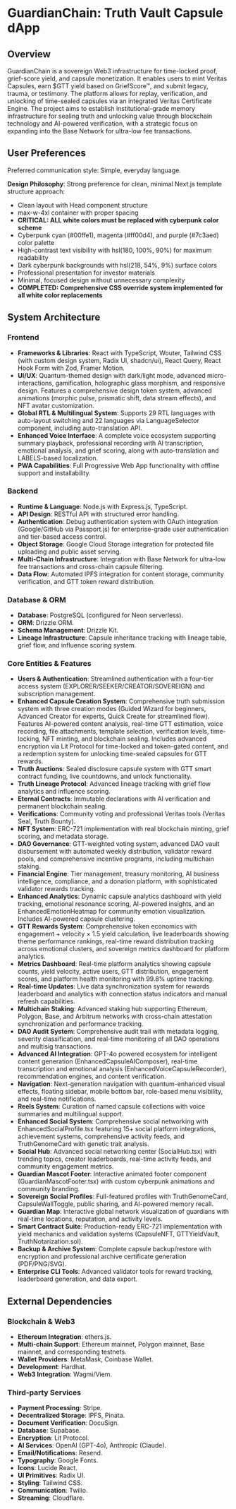 # GuardianChain: Truth Vault Capsule dApp

## Overview
GuardianChain is a sovereign Web3 infrastructure for time-locked proof, grief-score yield, and capsule monetization. It enables users to mint Veritas Capsules, earn $GTT yield based on GriefScore™, and submit legacy, trauma, or testimony. The platform allows for replay, verification, and unlocking of time-sealed capsules via an integrated Veritas Certificate Engine. The project aims to establish institutional-grade memory infrastructure for sealing truth and unlocking value through blockchain technology and AI-powered verification, with a strategic focus on expanding into the Base Network for ultra-low fee transactions.

## User Preferences
Preferred communication style: Simple, everyday language.

**Design Philosophy**: Strong preference for clean, minimal Next.js template structure approach:
- Clean layout with Head component structure
- max-w-4xl container with proper spacing
- **CRITICAL: ALL white colors must be replaced with cyberpunk color scheme**
- Cyberpunk cyan (#00ffe1), magenta (#ff00d4), and purple (#7c3aed) color palette
- High-contrast text visibility with hsl(180, 100%, 90%) for maximum readability
- Dark cyberpunk backgrounds with hsl(218, 54%, 9%) surface colors
- Professional presentation for investor materials
- Minimal, focused design without unnecessary complexity
- **COMPLETED: Comprehensive CSS override system implemented for all white color replacements**

## System Architecture

### Frontend
- **Frameworks & Libraries**: React with TypeScript, Wouter, Tailwind CSS (with custom design system, Radix UI, shadcn/ui), React Query, React Hook Form with Zod, Framer Motion.
- **UI/UX**: Quantum-themed design with dark/light mode, advanced micro-interactions, gamification, holographic glass morphism, and responsive design. Features a comprehensive design token system, advanced animations (morphic pulse, prismatic shift, data stream effects), and NFT avatar customization.
- **Global RTL & Multilingual System**: Supports 29 RTL languages with auto-layout switching and 22 languages via LanguageSelector component, including auto-translation API.
- **Enhanced Voice Interface**: A complete voice ecosystem supporting summary playback, professional recording with AI transcription, emotional analysis, and grief scoring, along with auto-translation and LABELS-based localization.
- **PWA Capabilities**: Full Progressive Web App functionality with offline support and installability.

### Backend
- **Runtime & Language**: Node.js with Express.js, TypeScript.
- **API Design**: RESTful API with structured error handling.
- **Authentication**: Debug authentication system with OAuth integration (Google/GitHub via Passport.js) for enterprise-grade user authentication and tier-based access control.
- **Object Storage**: Google Cloud Storage integration for protected file uploading and public asset serving.
- **Multi-Chain Infrastructure**: Integration with Base Network for ultra-low fee transactions and cross-chain capsule filtering.
- **Data Flow**: Automated IPFS integration for content storage, community verification, and GTT token reward distribution.

### Database & ORM
- **Database**: PostgreSQL (configured for Neon serverless).
- **ORM**: Drizzle ORM.
- **Schema Management**: Drizzle Kit.
- **Lineage Infrastructure**: Capsule inheritance tracking with lineage table, grief flow, and influence scoring system.

### Core Entities & Features
- **Users & Authentication**: Streamlined authentication with a four-tier access system (EXPLORER/SEEKER/CREATOR/SOVEREIGN) and subscription management.
- **Enhanced Capsule Creation System**: Comprehensive truth submission system with three creation modes (Guided Wizard for beginners, Advanced Creator for experts, Quick Create for streamlined flow). Features AI-powered content analysis, real-time GTT estimation, voice recording, file attachments, template selection, verification levels, time-locking, NFT minting, and blockchain sealing. Includes advanced encryption via Lit Protocol for time-locked and token-gated content, and a redemption system for unlocking time-sealed capsules for GTT rewards.
- **Truth Auctions**: Sealed disclosure capsule system with GTT smart contract funding, live countdowns, and unlock functionality.
- **Truth Lineage Protocol**: Advanced lineage tracking with grief flow analytics and influence scoring.
- **Eternal Contracts**: Immutable declarations with AI verification and permanent blockchain sealing.
- **Verifications**: Community voting and professional Veritas tools (Veritas Seal, Truth Bounty).
- **NFT System**: ERC-721 implementation with real blockchain minting, grief scoring, and metadata storage.
- **DAO Governance**: GTT-weighted voting system, advanced DAO vault disbursement with automated weekly distribution, validator reward pools, and comprehensive incentive programs, including multichain staking.
- **Financial Engine**: Tier management, treasury monitoring, AI business intelligence, compliance, and a donation platform, with sophisticated validator rewards tracking.
- **Enhanced Analytics**: Dynamic capsule analytics dashboard with yield tracking, emotional resonance scoring, AI-powered insights, and an EnhancedEmotionHeatmap for community emotion visualization. Includes AI-powered capsule clustering.
- **GTT Rewards System**: Comprehensive token economics with engagement + velocity × 1.5 yield calculation, live leaderboards showing theme performance rankings, real-time reward distribution tracking across emotional clusters, and sovereign metrics dashboard for platform analytics.
- **Metrics Dashboard**: Real-time platform analytics showing capsule counts, yield velocity, active users, GTT distribution, engagement scores, and platform health monitoring with 99.8% uptime tracking.
- **Real-time Updates**: Live data synchronization system for rewards leaderboard and analytics with connection status indicators and manual refresh capabilities.
- **Multichain Staking**: Advanced staking hub supporting Ethereum, Polygon, Base, and Arbitrum networks with cross-chain attestation synchronization and performance tracking.
- **DAO Audit System**: Comprehensive audit trail with metadata logging, severity classification, and real-time monitoring of all DAO operations and multisig transactions.
- **Advanced AI Integration**: GPT-4o powered ecosystem for intelligent content generation (EnhancedCapsuleAIComposer), real-time transcription and emotional analysis (EnhancedVoiceCapsuleRecorder), recommendation engines, and content verification.
- **Navigation**: Next-generation navigation with quantum-enhanced visual effects, floating sidebar, mobile bottom bar, role-based menu visibility, and real-time notifications.
- **Reels System**: Curation of named capsule collections with voice summaries and multilingual support.
- **Enhanced Social System**: Comprehensive social networking with EnhancedSocialProfile.tsx featuring 15+ social platform integrations, achievement systems, comprehensive activity feeds, and TruthGenomeCard with genetic trait analysis.
- **Social Hub**: Advanced social networking center (SocialHub.tsx) with trending topics, creator leaderboards, real-time activity feeds, and community engagement metrics.
- **Guardian Mascot Footer**: Interactive animated footer component (GuardianMascotFooter.tsx) with custom cyberpunk animations and community branding.
- **Sovereign Social Profiles**: Full-featured profiles with TruthGenomeCard, CapsuleWallToggle, public sharing, and AI-powered memory recall.
- **Guardian Map**: Interactive global network visualization of guardians with real-time locations, reputation, and activity levels.
- **Smart Contract Suite**: Production-ready ERC-721 implementation with yield mechanics and validation systems (CapsuleNFT, GTTYieldVault, TruthNotarization.sol).
- **Backup & Archive System**: Complete capsule backup/restore with encryption and professional archive certificate generation (PDF/PNG/SVG).
- **Enterprise CLI Tools**: Advanced validator tools for reward tracking, leaderboard generation, and data export.

## External Dependencies

### Blockchain & Web3
- **Ethereum Integration**: ethers.js.
- **Multi-chain Support**: Ethereum mainnet, Polygon mainnet, Base mainnet, and corresponding testnets.
- **Wallet Providers**: MetaMask, Coinbase Wallet.
- **Development**: Hardhat.
- **Web3 Integration**: Wagmi/Viem.

### Third-party Services
- **Payment Processing**: Stripe.
- **Decentralized Storage**: IPFS, Pinata.
- **Document Verification**: DocuSign.
- **Database**: Supabase.
- **Encryption**: Lit Protocol.
- **AI Services**: OpenAI (GPT-4o), Anthropic (Claude).
- **Email/Notifications**: Resend.
- **Typography**: Google Fonts.
- **Icons**: Lucide React.
- **UI Primitives**: Radix UI.
- **Styling**: Tailwind CSS.
- **Communication**: Twilio.
- **Streaming**: Cloudflare.